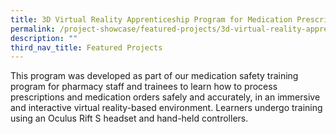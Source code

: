 ```yaml
---
title: 3D Virtual Reality Apprenticeship Program for Medication Prescriptions (VRx)
permalink: /project-showcase/featured-projects/3d-virtual-reality-apprenticeship-program/
description: ""
third_nav_title: Featured Projects
---
```

This program was developed as part of our medication safety training program for pharmacy staff and trainees to learn how to process prescriptions and medication orders safely and accurately, in an immersive and interactive virtual reality-based environment. Learners undergo training using an Oculus Rift S headset and hand-held controllers.

